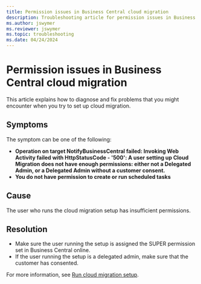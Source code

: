 ```yaml
---
title: Permission issues in Business Central cloud migration
description: Troubleshooting article for permission issues in Business Central cloud migration
ms.author: jswymer 
ms.reviewer: jswymer 
ms.topic: troubleshooting 
ms.date: 04/24/2024
---
```


# Permission issues in Business Central cloud migration

This article explains how to diagnose and fix problems that you might encounter when you try to set up cloud migration.

## Symptoms

The symptom can be one of the following:

- **Operation on target NotifyBusinessCentral failed: Invoking Web Activity failed with HttpStatusCode - '500': A user setting up Cloud Migration does not have enough permissions: either not a Delegated Admin, or a Delegated Admin without a customer consent.**
- **You do not have permission to create or run scheduled tasks**

## Cause

The user who runs the cloud migration setup has insufficient permissions.

## Resolution

- Make sure the user running the setup is assigned the SUPER permission set in Business Central online. 
- If the user running the setup is a delegated admin, make sure that the customer has consented.

For more information, see [Run cloud migration setup](/dynamics365/business-central/dev-itpro/administration/migration-setup).